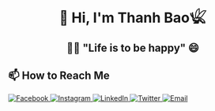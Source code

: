 <h1 align="center">👋 Hi, I'm Thanh Bao𓆤</h1>

<h2 align="center">👨‍💻 "Life is to be happy" 😄</h2>

## 📫 How to Reach Me

  <a href="https://www.facebook.com/nguyenthanhbaooo">
    <img src="https://img.shields.io/badge/Facebook-3b5998?style=flat&logo=facebook&logoColor=white" alt="Facebook">
  </a>
  <a href="https://www.instagram.com/_ngth_bao/">
    <img src="https://img.shields.io/badge/Instagram-E1306C?style=flat&logo=instagram&logoColor=white" alt="Instagram">
  </a>
  <a href="https://www.linkedin.com/in/thanhbao2510/">
    <img src="https://img.shields.io/badge/LinkedIn-0077B5?style=flat&logo=linkedin&logoColor=white" alt="LinkedIn">
  </a>
  <a href="https://x.com/ngthanhbao_dev">
    <img src="https://img.shields.io/badge/Twitter-1DA1F2?style=flat&logo=twitter&logoColor=white" alt="Twitter">
  </a>
  <a href="mailto:ngthanhbao.dev@gmail.com">
    <img src="https://img.shields.io/badge/Email-D14836?style=flat&logo=gmail&logoColor=white" alt="Email">
  </a>

